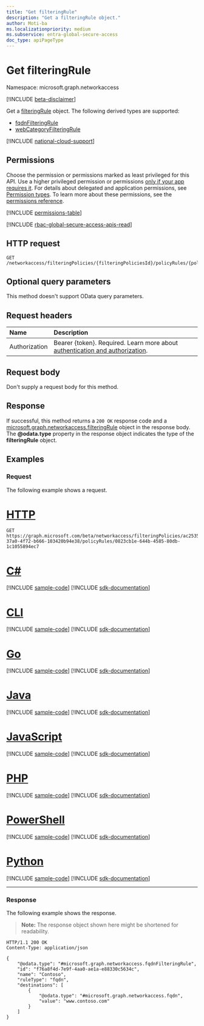 ```yaml
---
title: "Get filteringRule"
description: "Get a filteringRule object."
author: Moti-ba
ms.localizationpriority: medium
ms.subservice: entra-global-secure-access
doc_type: apiPageType
---
```


# Get filteringRule
Namespace: microsoft.graph.networkaccess

[!INCLUDE [beta-disclaimer](../../includes/beta-disclaimer.md)]

Get a [filteringRule](../resources/networkaccess-filteringrule.md) object. The following derived types are supported:

- [fqdnFilteringRule](networkaccess-fqdnfilteringrule.md)
- [webCategoryFilteringRule](networkaccess-webcategoryfilteringrule.md)

[!INCLUDE [national-cloud-support](../../includes/global-only.md)]

## Permissions
Choose the permission or permissions marked as least privileged for this API. Use a higher privileged permission or permissions [only if your app requires it](/graph/permissions-overview#best-practices-for-using-microsoft-graph-permissions). For details about delegated and application permissions, see [Permission types](/graph/permissions-overview#permission-types). To learn more about these permissions, see the [permissions reference](/graph/permissions-reference).

<!-- { "blockType": "permissions", "name": "networkaccess_filteringrule_get" } -->
[!INCLUDE [permissions-table](../includes/permissions/networkaccess-filteringrule-get-permissions.md)]

[!INCLUDE [rbac-global-secure-access-apis-read](../includes/rbac-for-apis/rbac-global-secure-access-apis-read.md)]

## HTTP request

<!-- {
  "blockType": "ignored"
}
-->
``` http
GET /networkaccess/filteringPolicies/{filteringPoliciesId}/policyRules/{policyRulesId}
```

## Optional query parameters
This method doesn't support OData query parameters.

## Request headers
|Name|Description|
|:---|:---|
|Authorization|Bearer {token}. Required. Learn more about [authentication and authorization](/graph/auth/auth-concepts).|

## Request body
Don't supply a request body for this method.

## Response

If successful, this method returns a `200 OK` response code and a [microsoft.graph.networkaccess.filteringRule](../resources/networkaccess-filteringrule.md) object in the response body. The **@odata.type** property in the response object indicates the type of the **filteringRule** object.

## Examples

### Request
The following example shows a request.
# [HTTP](#tab/http)
<!-- {
  "blockType": "request",
  "name": "get_filteringrule"
}
-->
``` http
GET https://graph.microsoft.com/beta/networkaccess/filteringPolicies/ac253559-37a0-4f72-b666-103420b94e38/policyRules/0823cb1e-644b-4585-80db-1c1055894ec7
```

# [C#](#tab/csharp)
[!INCLUDE [sample-code](../includes/snippets/csharp/get-filteringrule-csharp-snippets.md)]
[!INCLUDE [sdk-documentation](../includes/snippets/snippets-sdk-documentation-link.md)]

# [CLI](#tab/cli)
[!INCLUDE [sample-code](../includes/snippets/cli/get-filteringrule-cli-snippets.md)]
[!INCLUDE [sdk-documentation](../includes/snippets/snippets-sdk-documentation-link.md)]

# [Go](#tab/go)
[!INCLUDE [sample-code](../includes/snippets/go/get-filteringrule-go-snippets.md)]
[!INCLUDE [sdk-documentation](../includes/snippets/snippets-sdk-documentation-link.md)]

# [Java](#tab/java)
[!INCLUDE [sample-code](../includes/snippets/java/get-filteringrule-java-snippets.md)]
[!INCLUDE [sdk-documentation](../includes/snippets/snippets-sdk-documentation-link.md)]

# [JavaScript](#tab/javascript)
[!INCLUDE [sample-code](../includes/snippets/javascript/get-filteringrule-javascript-snippets.md)]
[!INCLUDE [sdk-documentation](../includes/snippets/snippets-sdk-documentation-link.md)]

# [PHP](#tab/php)
[!INCLUDE [sample-code](../includes/snippets/php/get-filteringrule-php-snippets.md)]
[!INCLUDE [sdk-documentation](../includes/snippets/snippets-sdk-documentation-link.md)]

# [PowerShell](#tab/powershell)
[!INCLUDE [sample-code](../includes/snippets/powershell/get-filteringrule-powershell-snippets.md)]
[!INCLUDE [sdk-documentation](../includes/snippets/snippets-sdk-documentation-link.md)]

# [Python](#tab/python)
[!INCLUDE [sample-code](../includes/snippets/python/get-filteringrule-python-snippets.md)]
[!INCLUDE [sdk-documentation](../includes/snippets/snippets-sdk-documentation-link.md)]

---

### Response
The following example shows the response.
>**Note:** The response object shown here might be shortened for readability.
<!-- {
  "blockType": "response",
  "truncated": true,
  "@odata.type": "microsoft.graph.networkaccess.filteringRule"
}
-->
``` http
HTTP/1.1 200 OK
Content-Type: application/json

{
    "@odata.type": "#microsoft.graph.networkaccess.fqdnFilteringRule",
    "id": "f76a8f4d-7e9f-4aa0-ae1a-e88330c5634c",
    "name": "Contoso",
    "ruleType": "fqdn",
    "destinations": [
        {
            "@odata.type": "#microsoft.graph.networkaccess.fqdn",
            "value": "www.contoso.com"
        }
    ]
}
```

